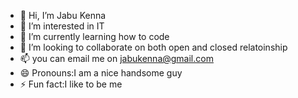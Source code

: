 - 👋 Hi, I’m Jabu Kenna
- 👀 I’m interested in IT
- 🌱 I’m currently learning how to code
- 💞️ I’m looking to collaborate on both open and closed relatoinship
- 📫 you can email me on jabukenna@gmail.com
- 😄 Pronouns:I am a nice handsome guy
- ⚡ Fun fact:I like to be me

<!---
sjabzin/sjabzin is a ✨ special ✨ repository because its `README.md` (this file) appears on your GitHub profile.
You can click the Preview link to take a look at your changes.
--->
